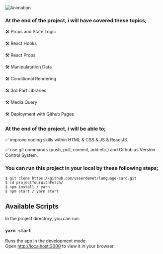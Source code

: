 ![Animation](https://user-images.githubusercontent.com/99739515/176788009-8bc4213e-598f-41fb-8272-67137a425d8f.gif)

### At the end of the project, i will have covered these topics;

🛠 Props and State Logic

🛠 React Hooks 
 
🛠 React Props

🛠 Manipulatation Data

🛠 Conditional Rendering

🛠 3rd Part Libraries 

🛠 Media Query 

🛠 Deployment with Github Pages


### At the end of the project, i will be able to;

✅ improve coding skills within HTML & CSS & JS & ReactJS.

✅ use git commands (push, pull, commit, add etc.) and Github as Version Control System.


### You can run this project in your local by these following steps;

```
$ git clone https://github.com/yaserdemet/language-card.git
$ cd projectTourWithFetch/
$ npm install / yarn
$ npm start / yarn start
```


## Available Scripts

In the project directory, you can run:

### `yarn start`

Runs the app in the development mode.\
Open [http://localhost:3000](http://localhost:3000) to view it in your browser.
